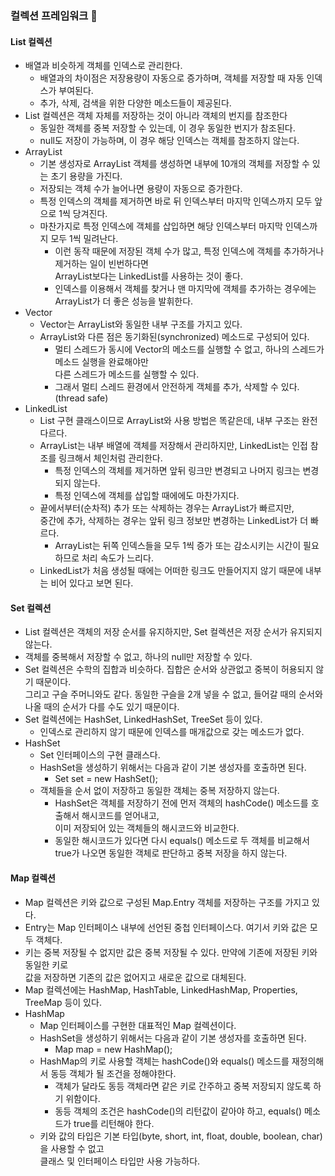 ### 컬렉션 프레임워크 📝

<h4>List 컬렉션</h4>
<ul>
	<li>배열과 비슷하게 객체를 인덱스로 관리한다.
		<ul>
			<li>배열과의 차이점은 저장용량이 자동으로 증가하며, 객체를 저장할 때 자동 인덱스가 부여된다.</li>
			<li>추가, 삭제, 검색을 위한 다양한 메소드들이 제공된다.</li>
		</ul>
	</li>
	<li>List 컬렉션은 객체 자체를 저장하는 것이 아니라 객체의 번지를 참조한다
		<ul>
			<li>동일한 객체를 중복 저장할 수 있는데, 이 경우 동일한 번지가 참조된다.</li>
			<li>null도 저장이 가능하며, 이 경우 해당 인덱스는 객체를 참조하지 않는다.</li>
		</ul>
	</li>
	<li>ArrayList
		<ul>
			<li>기본 생성자로 ArrayList 객체를 생성하면 내부에 10개의 객체를 저장할 수 있는 초기 용량을 가진다.</li>
			<li>저장되는 객체 수가 늘어나면 용량이 자동으로 증가한다.</li>
			<li>특정 인덱스의 객체를 제거하면 바로 뒤 인덱스부터 마지막 인덱스까지 모두 앞으로 1씩 당겨진다.</li>
			<li>마찬가지로 특정 인덱스에 객체를 삽입하면 해당 인덱스부터 마지막 인덱스까지 모두 1씩 밀려난다.
				<ul>
					<li>이런 동작 때문에 저장된 객체 수가 많고, 특정 인덱스에 객체를 추가하거나 제거하는 일이 빈번하다면 <br>
						ArrayList보다는 LinkedList를 사용하는 것이 좋다.	
					</li>
					<li>
						인덱스를 이용해서 객체를 찾거나 맨 마지막에 객체를 추가하는 경우에는 ArrayList가 더 좋은 성능을 발휘한다.
					</li>
				</ul>
			</li>
		</ul>
	</li>
	<li>Vector
		<ul>
			<li>Vector는 ArrayList와 동일한 내부 구조를 가지고 있다.</li>
			<li>ArrayList와 다른 점은 동기화된(synchronized) 메소드로 구성되어 있다.
				<ul>
					<li>멀티 스레드가 동시에 Vector의 메소드를 실행할 수 없고, 하나의 스레드가 메소드 실행을 완료해야만<br>
						다른 스레드가 메소드를 실행할 수 있다.
					</li>
					<li>
						그래서 멀티 스레드 환경에서 안전하게 객체를 추가, 삭제할 수 있다. (thread safe)
					</li>
				</ul>
			</li>
		</ul>
	</li>
	<li>LinkedList
		<ul>
			<li>List 구현 클래스이므로 ArrayList와 사용 방법은 똑같은데, 내부 구조는 완전 다르다.</li>
			<li>ArrayList는 내부 배열에 객체를 저장해서 관리하지만, LinkedList는 인접 참조를 링크해서 체인처럼 관리한다.
				<ul>
					<li>특정 인덱스의 객체를 제거하면 앞뒤 링크만 변경되고 나머지 링크는 변경되지 않는다.</li>
					<li>특정 인덱스에 객체를 삽입할 때에에도 마찬가지다.</li>
				</ul>
			</li>
			<li>끝에서부터(순차적) 추가 또는 삭제하는 경우는 ArrayList가 빠르지만,<br>
				중간에 추가, 삭제하는 경우는 앞뒤 링크 정보만 변경하는 LinkedList가 더 빠르다.
				<ul>
					<li>ArrayList는 뒤쪽 인덱스들을 모두 1씩 증가 또는 감소시키는 시간이 필요하므로 처리 속도가 느리다.</li>
				</ul>
			</li>
			<li>LinkedList가 처음 생성될 때에는 어떠한 링크도 만들어지지 않기 때문에 내부는 비어 있다고 보면 된다.</li>
		</ul>
	</li>
</ul>

<h4>Set 컬렉션</h4>
<ul>
	<li>List 컬렉션은 객체의 저장 순서를 유지하지만, Set 컬렉션은 저장 순서가 유지되지 않는다.</li>
	<li>객체를 중복해서 저장할 수 없고, 하나의 null만 저장할 수 있다.</li>
	<li>Set 컬렉션은 수학의 집합과 비슷하다. 집합은 순서와 상관없고 중복이 허용되지 않기 때문이다.<br>
		그리고 구슬 주머니와도 같다. 동일한 구슬을 2개 넣을 수 없고, 들어갈 때의 순서와 나올 때의 순서가 다를 수도 있기 때문이다.
	</li>
	<li>Set 컬렉션에는 HashSet, LinkedHashSet, TreeSet 등이 있다.
		<ul>
			<li>인덱스로 관리하지 않기 때문에 인덱스를 매개값으로 갖는 메소드가 없다.</li>
		</ul>
	</li>
	<li>HashSet
		<ul>
			<li>Set 인터페이스의 구현 클래스다.</li>
			<li>HashSet을 생성하기 위해서는 다음과 같이 기본 생성자를 호출하면 된다.
				<ul>
					<li>Set<E> set = new HashSet<E>();</li>
				</ul>
			</li>
			<li>객체들을 순서 없이 저장하고 동일한 객체는 중복 저장하지 않는다.
				<ul>
					<li>HashSet은 객체를 저장하기 전에 먼저 객체의 hashCode() 메소드를 호출해서 해시코드를 얻어내고, <br>
						이미 저장되어 있는 객체들의 해시코드와 비교한다.
					</li>
					<li>
						동일한 해시코드가 있다면 다시 equals() 메소드로 두 객체를 비교해서 true가 나오면 동일한 객체로 판단하고 중복 저장을 하지 않는다.
					</li>
				</ul>
			</li>
		</ul>
	</li>
</ul>

<h4>Map 컬렉션</h4>
<ul>
	<li>Map 컬렉션은 키와 값으로 구성된 Map.Entry 객체를 저장하는 구조를 가지고 있다.</li>
	<li>Entry는 Map 인터페이스 내부에 선언된 중첩 인터페이스다. 여기서 키와 값은 모두 객체다.</li>
	<li>키는 중복 저장될 수 없지만 값은 중복 저장될 수 있다. 만약에 기존에 저장된 키와 동일한 키로<br>
		값을 저장하면 기존의 값은 없어지고 새로운 값으로 대체된다.
	</li>
	<li>Map 컬렉션에는 HashMap, HashTable, LinkedHashMap, Properties, TreeMap 등이 있다.</li>
	<li>HashMap
		<ul>
			<li>Map 인터페이스를 구현한 대표적인 Map 컬렉션이다.</li>
			<li>HashSet을 생성하기 위해서는 다음과 같이 기본 생성자를 호출하면 된다.
				<ul>
					<li>Map<K, V> map = new HashMap<K, V>();</li>
				</ul>
			</li>
			<li>HashMap의 키로 사용할 객체는 hashCode()와 equals() 메소드를 재정의해서 동등 객체가 될 조건을 정해야한다.
				<ul>
					<li>객체가 달라도 동등 객체라면 같은 키로 간주하고 중복 저장되지 않도록 하기 위함이다.</li>
					<li>동등 객체의 조건은 hashCode()의 리턴값이 같아야 하고, equals() 메소드가 true를 리턴해야 한다.</li>
				</ul>
			</li>
			<li>
				키와 값의 타입은 기본 타입(byte, short, int, float, double, boolean, char)을 사용할 수 없고 <br>
				클래스 및 인터페이스 타입만 사용 가능하다.
			</li>
		</ul>
	</li>
</ul>

